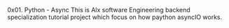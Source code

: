 0x01. Python - Async
This is Alx software Engineering backend specialization tutorial project which focus on how paython asyncIO works.

